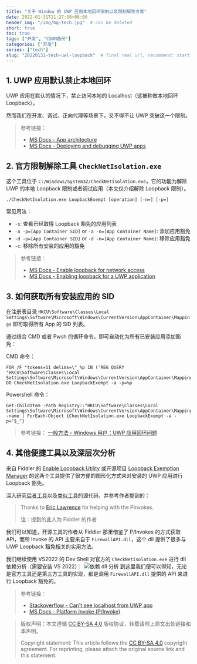 ```yaml
---
title: "关于 Window 的 UWP 应用本地回环限制以及限制解除方案"
date: 2022-01-31T11:27:58+08:00
header_img: "/img/bg-tech.jpg"  # can be deleted
short: true
toc: true
tags: ["开发", "CSDN备份"]
categories: ["开发"]
series: ["tech"]
slug: "20220131-tech-uwl-loopback"  # final real url, recommend: start by date, follow lower case words with hyphen splitter. E.g., `20230316-text-title`
---
```


## 1. UWP 应用默认禁止本地回环

UWP 应用在默认的情况下，禁止访问本地的 Localhost（这被称做本地回环 Loopback）。

然而我们在开发、调试、正向代理等场景下，又不得不让 UWP 突破这一个限制。

> 参考链接：
> * [MS Docs - App architecture](https://docs.microsoft.com/en-us/previous-versions/windows/apps/dn640582(v=win.10)?redirectedfrom=MSDN#app-architecture)
> * [MS Docs - Deploying and debugging UWP apps](https://docs.microsoft.com/en-us/windows/uwp/debug-test-perf/deploying-and-debugging-uwp-apps#debugging-options)


## 2. 官方限制解除工具 `CheckNetIsolation.exe`

这个工具位于 `C:/Windows/System32/CheckNetIsolation.exe`，它的功能为解除 UWP 的本地 Loopback 限制或者调试应用（本文仅介绍解除 Loopback 限制）。

```shell
./CheckNetIsolation.exe LoopbackExempt [operation] [-n=] [-p=]
```

常见用法：
* `-s`: 查看已经取得 Loopback 豁免的应用列表
* `-a -p=[App Container SID]` or `-a -n=[App Container Name]`: 添加应用豁免
* `-d -p=[App Container SID]` or `-d -n=[App Container Name]`: 移除应用豁免
* `-c`: 移除所有安装的应用的豁免

> 参考链接：
> * [MS Docs - Enable loopback for network access](https://docs.microsoft.com/en-us/previous-versions/windows/apps/hh780593(v=win.10)?redirectedfrom=MSDN#enable-loopback-for-network-access)
> * [MS Docs - Enabling loopback for a UWP application](https://docs.microsoft.com/en-us/windows/iot-core/develop-your-app/loopback#enabling-loopback-for-a-uwp-application)

## 3. 如何获取所有安装应用的 SID

在注册表目录 `HKCU\Software\Classes\Local Settings\Software\Microsoft\Windows\CurrentVersion\AppContainer\Mappings` 即可取得所有 App 的 SID 列表。

通过结合 CMD 或者 Pwsh 的循环命令，即可自动化为所有已安装应用添加豁免：

CMD 命令：
```shell
FOR /F "tokens=11 delims=\" %p IN ('REG QUERY "HKCU\Software\Classes\Local Settings\Software\Microsoft\Windows\CurrentVersion\AppContainer\Mappings"') DO CheckNetIsolation.exe LoopbackExempt -a -p=%p
```

Powershell 命令：
```shell
Get-ChildItem -Path Registry::"HKCU\Software\Classes\Local Settings\Software\Microsoft\Windows\CurrentVersion\AppContainer\Mappings\" -name | ForEach-Object {CheckNetIsolation.exe LoopbackExempt -a -p="$_"}
```

> 参考链接：
> [一般方法 - Windows 用户：UWP 应用回环问题](https://qv2ray.net/lang/zh/getting-started/step4.html#%E4%B8%80%E8%88%AC%E6%96%B9%E6%B3%95)

## 4. 其他便捷工具以及深层次分析

来自 Fiddler 的 [Enable Loopback Utility](https://telerik-fiddler.s3.amazonaws.com/fiddler/addons/enableloopbackutility.exe) 或开源项目 [Loopback Exemption Manager](https://github.com/tiagonmas/Windows-Loopback-Exemption-Manager) 的这两个工具提供了很方便的图形化方式来对安装的 UWP 应用进行 Loopback 豁免。

深入研究[后者工具](https://github.com/tiagonmas/Windows-Loopback-Exemption-Manager/blob/master/Loopback/Loopback.cs)以及[类似工具](https://github.com/voidregreso/EnableUWPLoopback/blob/master/IsolationAPI/LoopbackIsolation.cs)的源代码，并参考作者提到的：

> Thanks to [Eric Lawrence](http://stackoverflow.com/users/126229/ericlaw) for helping with the PInvokes.
>
> 注：提到的此人为 Fiddler 的作者

我们可以知道，开源工具的作者从 Fiddler 那里借鉴了 P/Invokes 的方式获取 API，而所 Invoke 的 API 主要来自于 `FirewallAPI.dll`，这个 dll 提供了很多与 UWP Loopback 豁免相关的实用方法。

我们继续使用 VS2022 的 Dev Shell 对官方的 `CheckNetIsolation.exe` 进行 dll 依赖分析（需要安装 VS 2022）：
![依赖 dll 分析](/img/posts/bfc014ce1aeb47c5b3edb1d6c181aed2.png "依赖 dll 分析")
到这里我们便可以得知，无论是官方工具还是第三方工具的实现，都是调用 `FirewallAPI.dll` 提供的 API 来进行 Loopback 豁免的。

> 参考链接：
> * [Stackoverflow - Can't see localhost from UWP app](https://stackoverflow.com/questions/34589522/cant-see-localhost-from-uwp-app?rq=1)
> * [MS Docs - Platform Invoke (P/Invoke)](https://docs.microsoft.com/en-us/dotnet/standard/native-interop/pinvoke)


> 版权声明：本文遵循 [CC BY-SA 4.0](https://creativecommons.org/licenses/by-sa/4.0/deed.zh) 版权协议，转载请附上原文出处链接和本声明。
>
> Copyright statement: This article follows the [CC BY-SA 4.0](https://creativecommons.org/licenses/by-sa/4.0/deed.en) copyright agreement. For reprinting, please attach the original source link and this statement.
